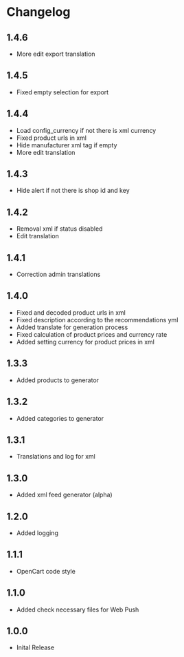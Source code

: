 # Changelog

## 1.4.6
* More edit export translation

## 1.4.5
* Fixed empty selection for export

## 1.4.4
* Load config_currency if not there is xml currency
* Fixed product urls in xml
* Hide manufacturer xml tag if empty
* More edit translation

## 1.4.3
* Hide alert if not there is shop id and key

## 1.4.2
* Removal xml if status disabled
* Edit translation

## 1.4.1
* Correction admin translations

## 1.4.0
* Fixed and decoded product urls in xml
* Fixed description according to the recommendations yml
* Added translate for generation process
* Fixed calculation of product prices and currency rate
* Added setting currency for product prices in xml

## 1.3.3
* Added products to generator

## 1.3.2
* Added categories to generator

## 1.3.1
* Translations and log for xml

## 1.3.0
* Added xml feed generator (alpha)

## 1.2.0
* Added logging

## 1.1.1
* OpenCart code style

## 1.1.0
* Added check necessary files for Web Push

## 1.0.0
* Inital Release